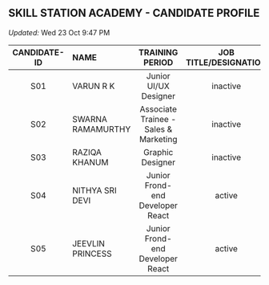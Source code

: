 ## SKILL STATION ACADEMY - CANDIDATE PROFILE

*Updated:* Wed 23 Oct 9:47 PM

| CANDIDATE-ID | NAME     | TRAINING PERIOD | JOB TITLE/DESIGNATION | STATUS | PLACEMENT COMPANY | REMARKS |
|:----:|:-----------------|:---------------:|:----:|:----:|:----:|:----:|
| S01  | VARUN R K        | Junior UI/UX Designer | inactive | Aram Porul Technologies Pvt. Ltd. | - |
| S02  | SWARNA RAMAMURTHY| Associate Trainee - Sales & Marketing | inactive |  | - |
| S03  | RAZIQA KHANUM    | Graphic Designer | inactive |  | - |
| S04  | NITHYA SRI DEVI  | Junior Frond-end Developer React | active | | - |
| S05  | JEEVLIN PRINCESS |  Junior Frond-end Developer React | active | | -|

